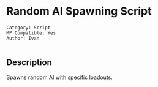 # Random AI Spawning Script

```
Category: Script
MP Compatible: Yes
Author: Ivan
```

<image here>

## Description

Spawns random AI with specific loadouts.